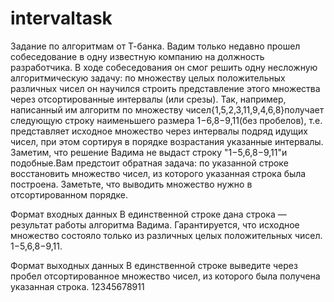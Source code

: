 # intervaltask
Задание по алгоритмам от Т-банка.
Вадим только недавно прошел собеседование в одну известную компанию на должность разработчика.
В ходе собеседования он смог решить одну несложную алгоритмическую задачу: по множеству целых положительных различных
чисел он научился строить представление этого множества через отсортированные интервалы (или срезы).
Так, например, написанный им алгоритм по множеству чисел{1,5,2,3,11,9,4,6,8}получает следующую строку наименьшего размера
1−6,8−9,11(без пробелов), т.е. представляет исходное множество через интервалы подряд идущих чисел, при этом сортируя
в порядке возрастания указанные интервалы. Заметим, что решение Вадима не выдаст строку
"1−5,6,8−9,11"и подобные.Вам предстоит обратная задача: по указанной строке восстановить множество чисел, из которого
указанная строка была построена. Заметьте, что выводить множество нужно в отсортированном порядке.

Формат входных данных
В единственной строке дана строка — результат работы алгоритма Вадима. Гарантируется, что исходное множество состояло
только из различных целых положительных чисел. 1−5,6,8−9,11.

Формат выходных данных
В единственной строке выведите через пробел отсортированное множество чисел, из которого была получена указанная строка.
 12345678911
